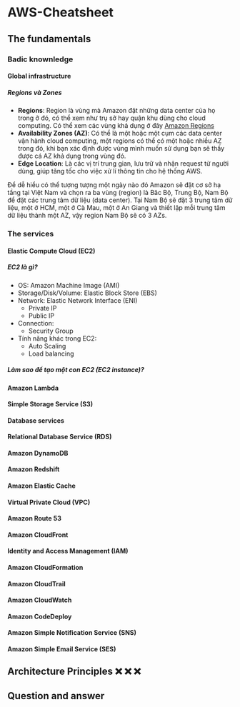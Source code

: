 # AWS-Cheatsheet

## The fundamentals

### Badic knownledge

#### Global infrastructure

##### Regions và Zones

- **Regions**: Region là vùng mà Amazon đặt những data center của họ trong ở đó, có thể xem như trụ sở hay quận khu dùng cho cloud computing. Có thể xem các vùng khả dụng ở đây [Amazon Regions](https://aws.amazon.com/about-aws/global-infrastructure/regions_az/)
- **Availability Zones (AZ)**: Có thể là một hoặc một cụm các data center vận hành cloud computing, một regions có thể có một hoặc nhiều AZ trong đó, khi bạn xác định được vùng mình muốn sử dụng bạn sẽ thấy được cá AZ khả dụng trong vùng đó.
- **Edge Location**: Là các vị trí trung gian, lưu trữ và nhận request từ người dùng, giúp tăng tốc cho việc xử lí thông tin cho hệ thống AWS.

Để dễ hiểu có thể tượng tượng một ngày nào đó Amazon sẽ đặt cơ sở hạ tầng tại Việt Nam và chọn ra ba vùng (region) là Băc Bộ, Trung Bộ, Nam Bộ để đặt các trung tâm dữ liệu (data center). Tại Nam Bộ sẽ đặt 3 trung tâm dữ liệu, một ở HCM, một ở Cà Mau, một ở An Giang và thiết lập mỗi trung tâm dữ liệu thành một AZ, vậy region Nam Bộ sẽ có 3 AZs.

### The services

#### Elastic Compute Cloud (EC2)

##### EC2 là gì?

- OS: Amazon Machine Image (AMI)
- Storage/Disk/Volume: Elastic Block Store (EBS)
- Network: Elastic Network Interface (ENI)
  - Private IP
  - Public IP
- Connection:
  - Security Group
- Tính năng khác trong EC2:
  - Auto Scaling
  - Load balancing

##### Làm sao để tạo một con EC2 (EC2 instance)?

#### Amazon Lambda

#### Simple Storage Service (S3)

#### Database services

#### Relational Database Service (RDS)

#### Amazon DynamoDB

#### Amazon Redshift

#### Amazon Elastic Cache

#### Virtual Private Cloud (VPC)

#### Amazon Route 53

#### Amazon CloudFront

#### Identity and Access Management (IAM)

#### Amazon CloudFormation

#### Amazon CloudTrail

#### Amazon CloudWatch

#### Amazon CodeDeploy

#### Amazon Simple Notification Service (SNS)

#### Amazon Simple Email Service (SES)

## Architecture Principles ❌ ❌ ❌

## Question and answer

